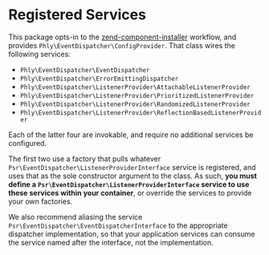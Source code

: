 # Registered Services

This package opts-in to the [zend-component-installer](https://docs.zendframework.com/zend-component-installer/)
workflow, and provides `Phly\EventDispatcher\ConfigProvider`. That class wires
the following services:

- `Phly\EventDispatcher\EventDispatcher`
- `Phly\EventDispatcher\ErrorEmittingDispatcher`
- `Phly\EventDispatcher\ListenerProvider\AttachableListenerProvider`
- `Phly\EventDispatcher\ListenerProvider\PrioritizedListenerProvider`
- `Phly\EventDispatcher\ListenerProvider\RandomizedListenerProvider`
- `Phly\EventDispatcher\ListenerProvider\ReflectionBasedListenerProvider`

Each of the latter four are invokable, and require no additional services be
configured.

The first two use a factory that pulls whatever
`Psr\EventDispatcher\ListenerProviderInterface` service is registered, and uses
that as the sole constructor argument to the class. As such, **you must define a
`Psr\EventDispatcher\ListenerProviderInterface` service to use these services
within your container**, or override the services to provide your own factories.

We also recommend aliasing the service `Psr\EventDispatcher\EventDispatcherInterface`
to the appropriate dispatcher implementation, so that your application services
can consume the service named after the interface, not the implementation.
